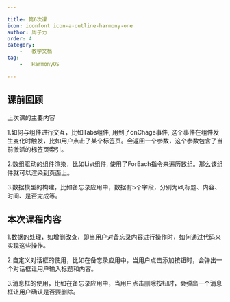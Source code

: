 ```yaml
---

title: 第6次课 
icon: iconfont icon-a-outline-harmony-one  
author: 周子力  
order: 4  
category:
    -   教学文档  
tag:
    -   HarmonyOS

---
```


## 课前回顾

上次课的主要内容

1.如何与组件进行交互，比如Tabs组件, 用到了onChage事件, 这个事件在组件发生变化时触发，比如用户点击了某个标签页。会返回一个参数，这个参数包含了当前激活的标签页索引。

2.数组驱动的组件渲染，比如List组件, 使用了ForEach指令来遍历数组。那么该组件就可以渲染到页面上。

3.数据模型的构建，比如备忘录应用中，数据有5个字段，分别为id,标题、内容、时间、是否完成等。

## 本次课程内容

1.数据的处理，如增删改查，即当用户对备忘录内容进行操作时，如何通过代码来实现这些操作。

2.自定义对话框的使用，比如在备忘录应用中，当用户点击添加按钮时，会弹出一个对话框让用户输入标题和内容。

3.消息框的使用，比如在备忘录应用中，当用户点击删除按钮时，会弹出一个消息框让用户确认是否要删除。





